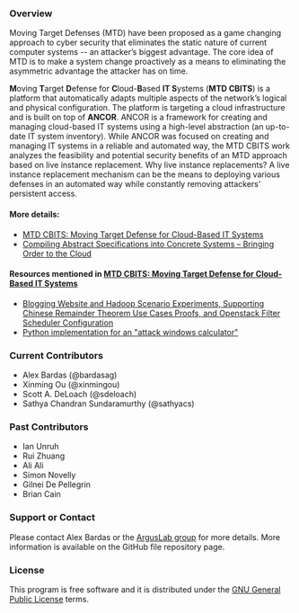 ### Overview
Moving Target Defenses (MTD) have been proposed as a game changing approach to cyber security that eliminates the static nature of current computer systems -- an attacker’s biggest advantage. The core idea of MTD is to make a system change proactively as a means to eliminating the asymmetric advantage the attacker has on time. 

**M**oving **T**arget **D**efense for **C**loud-**B**ased **IT S**ystems (**MTD CBITS**) is a platform that 
automatically adapts multiple aspects of the network’s logical and physical configuration. The platform is 
targeting a cloud infrastructure and is built on top of **ANCOR**. 
ANCOR is a framework for creating and managing cloud-based IT systems using a high-level abstraction (an up-to-date 
IT system inventory). While ANCOR was focused on creating and managing IT systems in a reliable and automated way, 
the MTD CBITS work analyzes the feasibility and potential security benefits of an MTD approach based on live 
instance replacement. Why live instance replacements? A live instance replacement mechanism can be the means to 
deploying various defenses in an automated way while constantly removing attackers’ persistent access. 

#### More details: 
- [MTD CBITS: Moving Target Defense for Cloud-Based IT Systems](http://people.cs.ksu.edu/~sdeloach/publications/Conference/esorics17_cbits.pdf)
- [Compiling Abstract Specifications into Concrete Systems – Bringing Order to the Cloud](https://www.usenix.org/conference/lisa14/conference-program/presentation/unruh)

#### Resources mentioned in [MTD CBITS: Moving Target Defense for Cloud-Based IT Systems](http://people.cs.ksu.edu/~sdeloach/publications/Conference/esorics17_cbits.pdf)
- [Blogging Website and Hadoop Scenario Experiments, Supporting Chinese Remainder Theorem Use Cases Proofs, and Openstack Filter Scheduler Configuration](https://github.com/arguslab/ancor/blob/master/supplementary-material/additional-resources.pdf)
- [Python implementation for an "attack windows calculator"](https://github.com/arguslab/ancor/tree/master/supplementary-material/attack-windows-calculator)

### Current Contributors
* Alex Bardas (@bardasag)
* Xinming Ou (@xinmingou)
* Scott A. DeLoach (@sdeloach)
* Sathya Chandran Sundaramurthy (@sathyacs)

### Past Contributors
* Ian Unruh
* Rui Zhuang
* Ali Ali
* Simon Novelly
* Gilnei De Pellegrin
* Brian Cain


### Support or Contact
Please contact Alex Bardas or the [ArgusLab group](http://www.arguslab.org/) for more details. 
More information is available on the GitHub file repository page.

### License
This program is free software and it is distributed under the [GNU General Public License](https://www.gnu.org/licenses/gpl-3.0.en.html) terms.
